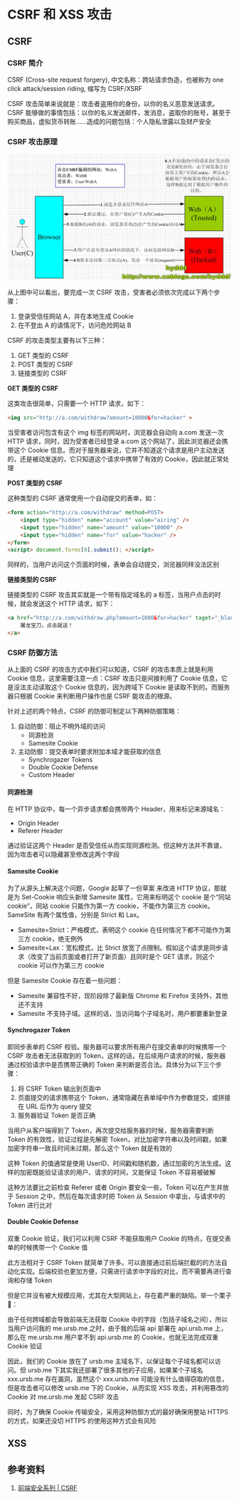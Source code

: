 # CSRF 和 XSS 攻击

## CSRF

### CSRF 简介

CSRF (Cross-site request forgery), 中文名称：跨站请求伪造，也被称为 one click attack/session riding, 缩写为 CSRF/XSRF

CSRF 攻击简单来说就是：攻击者盗用你的身份，以你的名义恶意发送请求。CSRF 能够做的事情包括：以你的名义发送邮件，发消息，盗取你的账号，甚至于购买商品，虚拟货币转账......造成的问题包括：个人隐私泄露以及财产安全

### CSRF 攻击原理

![csrf](./img/csrf.jpg)

从上图中可以看出，要完成一次 CSRF 攻击，受害者必须依次完成以下两个步骤：

1. 登录受信任网站 A，并在本地生成 Cookie
2. 在不登出 A 的请情况下，访问危险网站 B

CSRF 的攻击类型主要有以下三种：

1. GET 类型的 CSRF
2. POST 类型的 CSRF
3. 链接类型的 CSRF

**GET 类型的 CSRF**

这类攻击很简单，只需要一个 HTTP 请求，如下：

```html
<img src="http://a.com/withdraw?amount=10000&for=hacker" >
```

当受害者访问包含有这个 img 标签的网站时，浏览器会自动向 a.com 发送一次 HTTP 请求，同时，因为受害者已经登录 a.com 这个网站了，因此浏览器还会携带这个 Cookie 信息。而对于服务器来说，它并不知道这个请求是用户主动发送的，还是被动发送的，它只知道这个请求中携带了有效的 Cookie，因此就正常处理

**POST 类型的 CSRF**

这种类型的 CSRF 通常使用一个自动提交的表单，如：

```html
<form action="http://a.com/withdraw" method=POST>
    <input type="hidden" name="account" value="airing" />
    <input type="hidden" name="amount" value="10000" />
    <input type="hidden" name="for" value="hacker" />
</form>
<script> document.forms[0].submit(); </script> 
```

同样的，当用户访问这个页面的时候，表单会自动提交，浏览器同样没法区别

**链接类型的 CSRF**

链接类型的 CSRF 攻击其实就是一个带有指定域名的 a 标签，当用户点击的时候，就会发送这个 HTTP 请求，如下：

```html
<a href="http://a.com/withdraw.php?amount=1000&for=hacker" taget="_blank">
    屠龙宝刀，点击就送！
</a>
```

### CSRF 防御方法

从上面的 CSRF 的攻击方式中我们可以知道，CSRF 的攻击本质上就是利用 Cookie 信息，这里需要注意一点：CSRF 攻击只是间接利用了 Cookie 信息，它是没法主动读取这个 Cookie 信息的，因为跨域下 Cookie 是读取不到的。而服务器只根据 Cookie 来判断用户操作也是 CSRF 能攻击的根源。

针对上述的两个特点，CSRF 的防御可制定以下两种防御策略：

1. 自动防御：阻止不明外域的访问
    * 同源检测
    * Samesite Cookie
2. 主动防御：提交表单时要求附加本域才能获取的信息
    * Synchrogazer Tokens
    * Double Cookie Defense
    * Custom Header

#### 同源检测

在 HTTP 协议中，每一个异步请求都会携带两个 Header，用来标记来源域名：

* Origin Header
* Referer Header

通过验证这两个 Header 是否受信任从而实现同源检测。但这种方法并不靠谱，因为攻击者可以隐藏甚至修改这两个字段

#### Samesite Cookie

为了从源头上解决这个问题，Google 起草了一份草案 来改进 HTTP 协议，那就是为 Set-Cookie 响应头新增 Samesite 属性，它用来标明这个 cookie 是个“同站 cookie”，同站 cookie 只能作为第一方 cookie，不能作为第三方 cookie。SameSite 有两个属性值，分别是 Strict 和 Lax。

* Samesite=Strict：严格模式，表明这个 cookie 在任何情况下都不可能作为第三方 cookie，绝无例外
* Samesite=Lax：宽松模式，比 Strict 放宽了点限制。假如这个请求是同步请求（改变了当前页面或者打开了新页面）且同时是个 GET 请求，则这个 cookie 可以作为第三方 cookie

但是 Samesite Cookie 存在着一些问题：

* Samesite 兼容性不好，现阶段除了最新版 Chrome 和 Firefox 支持外，其他还不支持
* Samesite 不支持子域。这样的话，当访问每个子域名时，用户都要重新登录

#### Synchrogazer Token

即同步表单的 CSRF 校验。服务器可以要求所有用户在提交表单的时候携带一个 CSRF 攻击者无法获取到的 Token，这样的话，在后续用户请求的时候，服务器通过校验请求中是否携带正确的 Token 来判断是否合法。具体分为以下三个步骤：

1. 将 CSRF Token 输出到页面中
2. 页面提交的请求携带这个 Token，通常隐藏在表单域中作为参数提交，或拼接在 URL 后作为 query 提交
3. 服务器验证 Token 是否正确

当用户从客户端得到了 Token，再次提交给服务器的时候，服务器需要判断 Token 的有效性，验证过程是先解密 Token，对比加密字符串以及时间戳，如果加密字符串一致且时间未过期，那么这个 Token 就是有效的

这种 Token 的值通常是使用 UserID、时间戳和随机数，通过加密的方法生成。这样的加密既能验证请求的用户、请求的时间，又能保证 Token 不容易被破解

这种方法要比之前检查 Referer 或者 Origin 要安全一些，Token 可以在产生并放于 Session 之中，然后在每次请求时把 Token 从 Session 中拿出，与请求中的 Token 进行比对

#### Double Cookie Defense

双重 Cookie 验证，我们可以利用 CSRF 不能获取用户 Cookie 的特点，在提交表单的时候携带一个 Cookie 值

此方法相对于 CSRF Token 就简单了许多。可以直接通过前后端拦截的的方法自动化实现。后端校验也更加方便，只需进行请求中字段的对比，而不需要再进行查询和存储 Token

但是它并没有被大规模应用，尤其在大型网站上，存在着严重的缺陷。举一个栗子🌰：

由于任何跨域都会导致前端无法获取 Cookie 中的字段（包括子域名之间），所以当用户访问我的 me.ursb.me 之时，由于我的后端 api 部署在 api.ursb.me 上，那么在 me.ursb.me 用户拿不到 api.ursb.me 的 Cookie，也就无法完成双重 Cookie 验证

因此，我们的 Cookie 放在了 ursb.me 主域名下，以保证每个子域名都可以访问。但 ursb.me 下其实我还部署了很多其他的子应用，如果某个子域名 xxx.ursb.me 存在漏洞，虽然这个 xxx.ursb.me 可能没有什么值得窃取的信息，但是攻击者可以修改 ursb.me 下的 Cookie，从而实现 XSS 攻击，并利用篡改的 Cookie 对 me.ursb.me 发起 CSRF 攻击

同时，为了确保 Cookie 传输安全，采用这种防御方式的最好确保用整站 HTTPS 的方式，如果还没切 HTTPS 的使用这种方式会有风险

## XSS

## 参考资料

1. [前端安全系列 | CSRF](https://juejin.im/post/5d6945f3f265da03ab4264b8)
